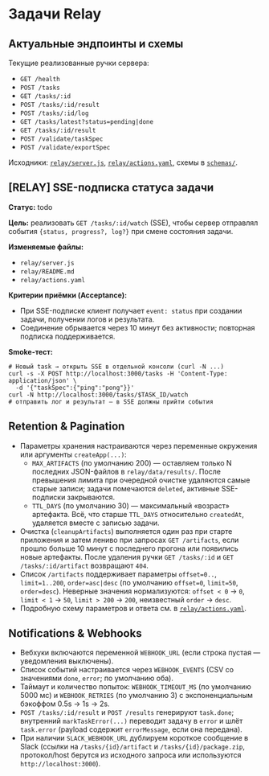 # Задачи Relay

## Актуальные эндпоинты и схемы

Текущие реализованные ручки сервера:

- `GET /health`
- `POST /tasks`
- `GET /tasks/:id`
- `POST /tasks/:id/result`
- `POST /tasks/:id/log`
- `GET /tasks/latest?status=pending|done`
- `GET /tasks/:id/result`
- `POST /validate/taskSpec`
- `POST /validate/exportSpec`

Исходники: [`relay/server.js`](../../relay/server.js), [`relay/actions.yaml`](../../relay/actions.yaml), схемы в [`schemas/`](../../schemas).

## [RELAY] SSE-подписка статуса задачи

**Статус:** todo

**Цель:** реализовать `GET /tasks/:id/watch` (SSE), чтобы сервер отправлял события `{status, progress?, log?}` при смене состояния задачи.

**Изменяемые файлы:**
- `relay/server.js`
- `relay/README.md`
- `relay/actions.yaml`

**Критерии приёмки (Acceptance):**
- При SSE-подписке клиент получает `event: status` при создании задачи, получении логов и результата.
- Соединение обрывается через 10 минут без активности; повторная подписка поддерживается.

**Smoke-тест:**
```
# Новый task → открыть SSE в отдельной консоли (curl -N ...)
curl -s -X POST http://localhost:3000/tasks -H 'Content-Type: application/json' \
  -d '{"taskSpec":{"ping":"pong"}}'
curl -N http://localhost:3000/tasks/$TASK_ID/watch
# отправить лог и результат — в SSE должны прийти события
```

## Retention & Pagination

- Параметры хранения настраиваются через переменные окружения или аргументы `createApp(...)`:
  - `MAX_ARTIFACTS` (по умолчанию 200) — оставляем только N последних JSON-файлов в `relay/data/results/`. После превышения лимита при очередной очистке удаляются самые старые записи; задачи помечаются `deleted`, активные SSE-подписки закрываются.
  - `TTL_DAYS` (по умолчанию 30) — максимальный «возраст» артефакта. Всё, что старше `TTL_DAYS` относительно `createdAt`, удаляется вместе с записью задачи.
- Очистка (`cleanupArtifacts`) выполняется один раз при старте приложения и затем лениво при запросах `GET /artifacts`, если прошло больше 10 минут с последнего прогона или появились новые артефакты. После удаления ручки `GET /tasks/:id` и `GET /tasks/:id/artifact` возвращают `404`.
- Список `/artifacts` поддерживает параметры `offset=0..`, `limit=1..200`, `order=asc|desc` (по умолчанию `offset=0`, `limit=50`, `order=desc`). Неверные значения нормализуются: `offset < 0` → `0`, `limit < 1` → `50`, `limit > 200` → `200`, неизвестный `order` → `desc`.
- Подробную схему параметров и ответа см. в [`relay/actions.yaml`](../../relay/actions.yaml).

## Notifications & Webhooks

- Вебхуки включаются переменной `WEBHOOK_URL` (если строка пустая — уведомления выключены).
- Список событий настраивается через `WEBHOOK_EVENTS` (CSV со значениями `done`, `error`; по умолчанию оба).
- Таймаут и количество попыток: `WEBHOOK_TIMEOUT_MS` (по умолчанию 5000 мс) и `WEBHOOK_RETRIES` (по умолчанию 3) с экспоненциальным бэкоффом 0.5s → 1s → 2s.
- `POST /tasks/:id/result` и `POST /results` генерируют `task.done`; внутренний `markTaskError(...)` переводит задачу в `error` и шлёт `task.error` (payload содержит `errorMessage`, если она передана).
- При наличии `SLACK_WEBHOOK_URL` дублируем короткое сообщение в Slack (ссылки на `/tasks/{id}/artifact` и `/tasks/{id}/package.zip`, протокол/host берутся из исходного запроса или используются `http://localhost:3000`).
